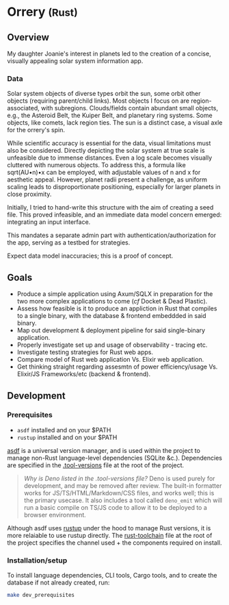 # Orrery <small>(Rust)</small>

## Overview

My daughter Joanie's interest in planets led to the creation of a concise,
visually appealing solar system information app.

### Data

Solar system objects of diverse types orbit the sun, some orbit other objects
(requiring parent/child links). Most objects I focus on are region-associated,
with subregions. Clouds/fields contain abundant small objects, e.g., the
Asteroid Belt, the Kuiper Belt, and planetary ring systems. Some objects, like
comets, lack region ties. The sun is a distinct case, a visual axle for the
orrery's spin.

While scientific accuracy is essential for the data, visual limitations must
also be considered. Directly depicting the solar system at true scale is
unfeasible due to immense distances. Even a log scale becomes visually cluttered
with numerous objects. To address this, a formula like sqrt(AU•n)•x can be
employed, with adjustable values of n and x for aesthetic appeal. However,
planet radii present a challenge, as uniform scaling leads to disproportionate
positioning, especially for larger planets in close proximity.

Initially, I tried to hand-write this structure with the aim of creating a seed
file. This proved infeasible, and an immediate data model concern emerged:
integrating an input interface.

This mandates a separate admin part with authentication/authorization for the
app, serving as a testbed for strategies.

Expect data model inaccuracies; this is a proof of concept.

## Goals

- Produce a simple application using Axum/SQLX in preparation for the two more
  complex applications to come (_cf_ Docket & Dead Plastic).
- Assess how feasible is it to produce an appliction in Rust that compiles to a
  single binary, with the database & frontend embeddded in said binary.
- Map out development & deployment pipeline for said single-binary application.
- Properly investigate set up and usage of observability - tracing etc.
- Investigate testing strategies for Rust web apps.
- Compare model of Rust web application Vs. Elixir web application.
- Get thinking straight regarding assesmtn of power efficiency/usage Vs.
  Elixir/JS Frameworks/etc (backend & frontend).

## Development

### Prerequisites

- `asdf` installed and on your $PATH
- `rustup` installed and on your $PATH

[asdf](https://asdf-vm.com/) is a universal version manager, and is used within
the project to manage non-Rust language-level dependencies (SQLite &c.).
Dependencies are specified in the [.tool-versions](./.tool-versions) file at the
root of the project.

> _Why is Deno listed in the .tool-versions file?_ Deno is used purely for
> development, and may be removed after review. The built-in formatter works for
> JS/TS/HTML/Markdown/CSS files, and works well; this is the primary usecase. It
> also includes a tool called `deno_emit` which will run a basic compile on
> TS/JS code to allow it to be deployed to a browser environment.

Although asdf uses [rustup](https://rustup.rs/) under the hood to manage Rust
versions, it is more relaiable to use rustup directly. The
[rust-toolchain](./rust-toolchain.toml) file at the root of the project
specifies the channel used + the components required on install.

### Installation/setup

To install language dependencies, CLI tools, Cargo tools, and to create the
database if not already created, run:

```sh
make dev_prerequisites
```
